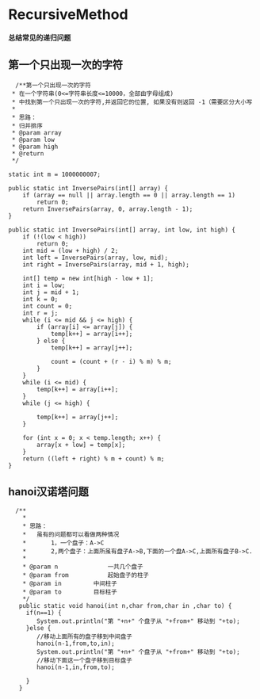 # RecursiveMethod
**总结常见的递归问题**

##    第一个只出现一次的字符
      /**第一个只出现一次的字符
	 * 在一个字符串(0<=字符串长度<=10000，全部由字母组成)
	 * 中找到第一个只出现一次的字符,并返回它的位置, 如果没有则返回 -1（需要区分大小写
	 * 
	 * 思路：
	 * 归并排序
	 * @param array
	 * @param low
	 * @param high
	 * @return
	 */
	
	static int m = 1000000007;

	public static int InversePairs(int[] array) {
		if (array == null || array.length == 0 || array.length == 1)
			return 0;
		return InversePairs(array, 0, array.length - 1);
	}
	
	public static int InversePairs(int[] array, int low, int high) {
		if (!(low < high))
			return 0;
		int mid = (low + high) / 2;
		int left = InversePairs(array, low, mid);
		int right = InversePairs(array, mid + 1, high);

		int[] temp = new int[high - low + 1];
		int i = low;
		int j = mid + 1;
		int k = 0;
		int count = 0;
		int r = j;
		while (i <= mid && j <= high) {
			if (array[i] <= array[j]) {
				temp[k++] = array[i++];
			} else {
				temp[k++] = array[j++];

				count = (count + (r - i) % m) % m;
			}
		}
		while (i <= mid) {
			temp[k++] = array[i++];
		}
		while (j <= high) {

			temp[k++] = array[j++];
		}

		for (int x = 0; x < temp.length; x++) {
			array[x + low] = temp[x];
		}
		return ((left + right) % m + count) % m;
	}


##  hanoi汉诺塔问题

      /**
        * 
        * 思路：
        * 	虽有的问题都可以看做两种情况
        * 		1，一个盘子：A->C
        * 		2,两个盘子：上面所虽有盘子A->B,下面的一个盘A->C,上面所有盘子B->C.
        * 
        * @param n				一共几个盘子
        * @param from			起始盘子的柱子
        * @param in			中间柱子
        * @param to			目标柱子
        */
       public static void hanoi(int n,char from,char in ,char to) {
         if(n==1) {
            System.out.println("第 "+n+" 个盘子从 "+from+" 移动到 "+to);
         }else {
            //移动上面所有的盘子移到中间盘子
            hanoi(n-1,from,to,in);
            System.out.println("第 "+n+" 个盘子从 "+from+" 移动到 "+to);
            //移动下面这一个盘子移到目标盘子
            hanoi(n-1,in,from,to);

         }
       }
